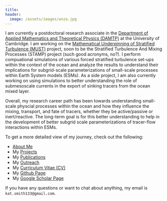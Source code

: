 ```yaml
---
title:
header:
  image: /assets/images/anza.jpg
---
```


I am currently a postdoctoral research associate in the [Department of Applied Mathematics and Theoretical Physics (DAMTP)][] at the University of Cambridge. I am working on the [Mathematical Underpinning of Stratified Turbulence (MUST)][] project, soon to be the Stratified Turbulence And Mixing Processes (STAMP) project (such good acronyms, no?). I perform compuational simulations of various forced stratified turbulence set-ups within the context of the ocean and analyze the results to understand their implications for subgrid-scale parameterizations of small-scale processes within Earth System models (ESMs). As a side project, I am also currently working on using simulations to better understanding the role of submesoscale currents in the export of sinking tracers from the ocean mixed layer. 

Overall, my research career path has been towards understanding small-scale physcial processes within the ocean and how they influence the mixing, transport, and fate of tracers, whether they be active/passive or inert/reactive. The long-term goal is for this better understanding to help in the development of better subgrid scale parameterizations of tracer-flow interactions within ESMs.

To get a more detailed view of my journey, check out the following:

* [About Me][]
* My [Projects][]
* My [Publications][]
* My [Outreach][]
* My [Curriculum Vitae (CV)][]
* My [Github Page][]
* My [Google Scholar Page][]

If you have any questions or want to chat about anything, my email is `kat.smith133@gmail.com`.

[Department of Applied Mathematics and Theoretical Physics (DAMTP)]: http://www.damtp.cam.ac.uk/
[Mathematical Underpinning of Stratified Turbulence (MUST)]: http://www.damtp.cam.ac.uk//research/env/must/content/index.html
[About Me]: /about/
[Projects]: /projects/
[Publications]: /publications/
[Outreach]: /outreach/
[Curriculum Vitae (CV)]: /assets/pdf/SmithCV.pdf
[Github Page]: https://github.com/katsmith133/
[Google Scholar Page]: https://scholar.google.co.uk/citations?user=5csNr-UAAAAJ&hl=en

